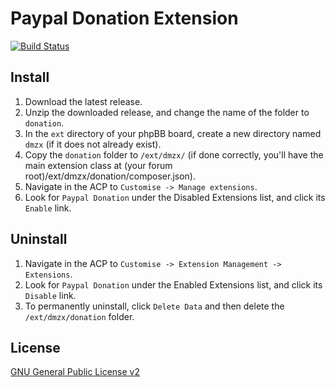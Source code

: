 # Paypal Donation Extension

[![Build Status](https://travis-ci.org/dmzx/paypaldonation.svg?branch=master)](https://travis-ci.org/dmzx/paypaldonation)

## Install

1. Download the latest release.
2. Unzip the downloaded release, and change the name of the folder to `donation`.
3. In the `ext` directory of your phpBB board, create a new directory named `dmzx` (if it does not already exist).
4. Copy the `donation` folder to `/ext/dmzx/` (if done correctly, you'll have the main extension class at (your forum root)/ext/dmzx/donation/composer.json).
5. Navigate in the ACP to `Customise -> Manage extensions`.
6. Look for `Paypal Donation` under the Disabled Extensions list, and click its `Enable` link.

## Uninstall

1. Navigate in the ACP to `Customise -> Extension Management -> Extensions`.
2. Look for `Paypal Donation` under the Enabled Extensions list, and click its `Disable` link.
3. To permanently uninstall, click `Delete Data` and then delete the `/ext/dmzx/donation` folder.

## License
[GNU General Public License v2](http://opensource.org/licenses/GPL-2.0)
